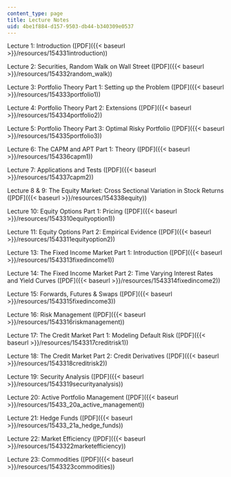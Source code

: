 ```yaml
---
content_type: page
title: Lecture Notes
uid: 4be1f884-d157-9503-db44-b340309e0537
---
```


Lecture 1: Introduction ([PDF]({{< baseurl >}}/resources/154331introduction))

Lecture 2: Securities, Random Walk on Wall Street ([PDF]({{< baseurl >}}/resources/154332random_walk))

Lecture 3: Portfolio Theory Part 1: Setting up the Problem ([PDF]({{< baseurl >}}/resources/154333portfolio1))

Lecture 4: Portfolio Theory Part 2: Extensions ([PDF]({{< baseurl >}}/resources/154334portfolio2))

Lecture 5: Portfolio Theory Part 3: Optimal Risky Portfolio ([PDF]({{< baseurl >}}/resources/154335portfolio3))

Lecture 6: The CAPM and APT Part 1: Theory ([PDF]({{< baseurl >}}/resources/154336capm1))

Lecture 7: Applications and Tests ([PDF]({{< baseurl >}}/resources/154337capm2))

Lecture 8 & 9: The Equity Market: Cross Sectional Variation in Stock Returns ([PDF]({{< baseurl >}}/resources/154338equity))

Lecture 10: Equity Options Part 1: Pricing ([PDF]({{< baseurl >}}/resources/1543310equityoption1))

Lecture 11: Equity Options Part 2: Empirical Evidence ([PDF]({{< baseurl >}}/resources/1543311equityoption2))

Lecture 13: The Fixed Income Market Part 1: Introduction ([PDF]({{< baseurl >}}/resources/1543313fixedincome1))

Lecture 14: The Fixed Income Market Part 2: Time Varying Interest Rates and Yield Curves ([PDF]({{< baseurl >}}/resources/1543314fixedincome2))

Lecture 15: Forwards, Futures & Swaps ([PDF]({{< baseurl >}}/resources/1543315fixedincome3))

Lecture 16: Risk Management ([PDF]({{< baseurl >}}/resources/1543316riskmanagement))

Lecture 17: The Credit Market Part 1: Modeling Default Risk ([PDF]({{< baseurl >}}/resources/1543317creditrisk1))

Lecture 18: The Credit Market Part 2: Credit Derivatives ([PDF]({{< baseurl >}}/resources/1543318creditrisk2))

Lecture 19: Security Analysis ([PDF]({{< baseurl >}}/resources/1543319securityanalysis))

Lecture 20: Active Portfolio Management ([PDF]({{< baseurl >}}/resources/15433_20a_active_management))

Lecture 21: Hedge Funds ([PDF]({{< baseurl >}}/resources/15433_21a_hedge_funds))

Lecture 22: Market Efficiency ([PDF]({{< baseurl >}}/resources/1543322marketefficiency))

Lecture 23: Commodities ([PDF]({{< baseurl >}}/resources/1543323commodities))